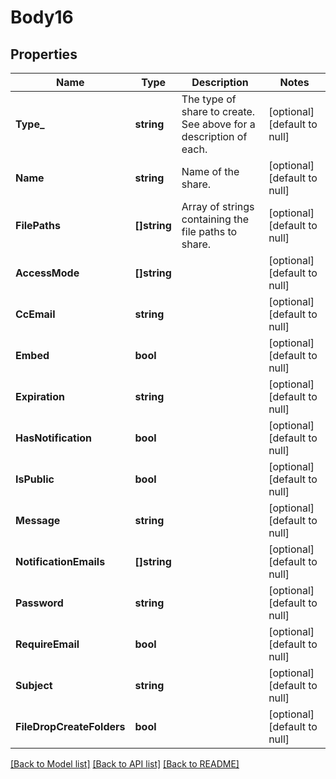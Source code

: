 # Body16

## Properties
Name | Type | Description | Notes
------------ | ------------- | ------------- | -------------
**Type_** | **string** | The type of share to create. See above for a description of each. | [optional] [default to null]
**Name** | **string** | Name of the share. | [optional] [default to null]
**FilePaths** | **[]string** | Array of strings containing the file paths to share. | [optional] [default to null]
**AccessMode** | **[]string** |  | [optional] [default to null]
**CcEmail** | **string** |  | [optional] [default to null]
**Embed** | **bool** |  | [optional] [default to null]
**Expiration** | **string** |  | [optional] [default to null]
**HasNotification** | **bool** |  | [optional] [default to null]
**IsPublic** | **bool** |  | [optional] [default to null]
**Message** | **string** |  | [optional] [default to null]
**NotificationEmails** | **[]string** |  | [optional] [default to null]
**Password** | **string** |  | [optional] [default to null]
**RequireEmail** | **bool** |  | [optional] [default to null]
**Subject** | **string** |  | [optional] [default to null]
**FileDropCreateFolders** | **bool** |  | [optional] [default to null]

[[Back to Model list]](../README.md#documentation-for-models) [[Back to API list]](../README.md#documentation-for-api-endpoints) [[Back to README]](../README.md)

